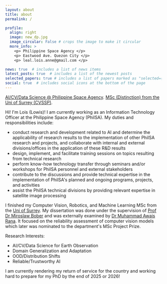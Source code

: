 ```yaml
---
layout: about
title: about
permalink: /  

profile:
  align: right
  image: new_dp.jpg
  image_circular: False # crops the image to make it circular
  more_info: >
    <p> Philippine Space Agency </p>
    <p> Eastwood Ave. Quezon City </p>
    <p> leal.lois.anne@gmail.com </p>

news: true  # includes a list of news items
latest_posts: true  # includes a list of the newest posts
selected_papers: true # includes a list of papers marked as "selected={true}"
social: true  # includes social icons at the bottom of the page
---
```

[AI/CV/Data Science @ Philippine Space Agency](https://philsa.gov.ph/). [MSc (Distinction) from the Uni of Surrey (CVSSP)](https://www.surrey.ac.uk/centre-vision-speech-signal-processing). 

Hi! I'm Lois (Lowis)! I am currently working as an Information Technology Officer at the Philippine Space Agency (PhilSA). My duties and responsibilities include:
* conduct research and development related to AI and determine the applicability of research results to the implementation of other PhilSA research and projects, and collaborate with internal and external divisions/offices in the application of these R&D results
* design, implement, and facilitate training sessions on topics resulting from technical research
* perform know-how technology transfer through seminars and/or workshops for PhilSA personnel and external stakeholders
* contribute to the discussions and provide technical expertise in the implementation of PhilSA's planned and ongoing programs, projects, and activities
* assist the PhilSA technical divisions by providing relevant expertise in satellite image processing

I finished my Computer Vision, Robotics, and Machine Learning MSc from the [Uni of Surrey](https://www.surrey.ac.uk/centre-vision-speech-signal-processing). My dissertation was done under the supervision of [Prof Dr Miroslaw Bober](https://www.surrey.ac.uk/people/miroslaw-bober) and was externally examined by [Dr Muhammad Awais Rana](https://www.surrey.ac.uk/people/muhammad-awais). It focused on the reliability assessment of computer vision models which later was nominated to the department's MSc Project Prize. 

Research Interests:
* AI/CV/Data Science for Earth Observation
* Domain Generalization and Adaptation
* OOD/Distribution Shifts
* Reliable/Trustworthy AI

I am currently rendering my return of service for the country and working hard to prepare for my PhD by the end of 2025 or 2026!


